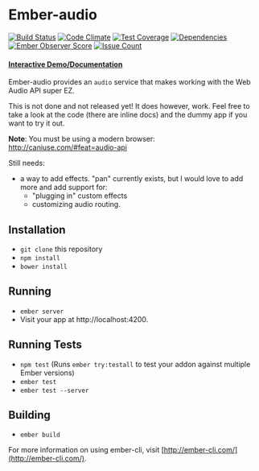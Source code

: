 # Ember-audio

[![Build Status](https://travis-ci.org/sethbrasile/ember-audio.svg?branch=master)](https://travis-ci.org/sethbrasile/ember-audio) [![Code Climate](https://codeclimate.com/github/sethbrasile/ember-audio/badges/gpa.svg)](https://codeclimate.com/github/sethbrasile/ember-audio) [![Test Coverage](https://codeclimate.com/github/sethbrasile/ember-audio/badges/coverage.svg)](https://codeclimate.com/github/sethbrasile/ember-audio/coverage) [![Dependencies](https://david-dm.org/sethbrasile/ember-audio.svg)](https://david-dm.org/sethbrasile/ember-audio) [![Ember Observer Score](http://emberobserver.com/badges/ember-audio.svg)](http://emberobserver.com/addons/ember-audio) [![Issue Count](https://codeclimate.com/github/sethbrasile/ember-audio/badges/issue_count.svg)](https://codeclimate.com/github/sethbrasile/ember-audio)

#### [Interactive Demo/Documentation](http://sethbrasile.github.io/ember-audio)

Ember-audio provides an `audio` service that makes working with the Web
Audio API super EZ.

This is not done and not released yet! It does however, work. Feel free to take
a look at the code (there are inline docs) and the dummy app if you want to try
it out.

**Note**: You must be using a modern browser: http://caniuse.com/#feat=audio-api

Still needs:

- a way to add effects. "pan" currently exists, but I would love to add more and add support for:
  - "plugging in" custom effects
  - customizing audio routing.


## Installation

* `git clone` this repository
* `npm install`
* `bower install`

## Running

* `ember server`
* Visit your app at http://localhost:4200.

## Running Tests

* `npm test` (Runs `ember try:testall` to test your addon against multiple Ember versions)
* `ember test`
* `ember test --server`

## Building

* `ember build`

For more information on using ember-cli, visit [http://ember-cli.com/](http://ember-cli.com/).
